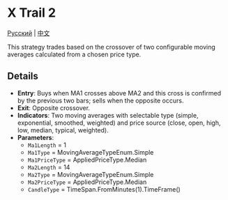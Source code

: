 # X Trail 2
[Русский](README_ru.md) | [中文](README_cn.md)

This strategy trades based on the crossover of two configurable moving averages calculated from a chosen price type.

## Details
- **Entry**: Buys when MA1 crosses above MA2 and this cross is confirmed by the previous two bars; sells when the opposite occurs.
- **Exit**: Opposite crossover.
- **Indicators**: Two moving averages with selectable type (simple, exponential, smoothed, weighted) and price source (close, open, high, low, median, typical, weighted).
- **Parameters**:
  - `Ma1Length` = 1
  - `Ma1Type` = MovingAverageTypeEnum.Simple
  - `Ma1PriceType` = AppliedPriceType.Median
  - `Ma2Length` = 14
  - `Ma2Type` = MovingAverageTypeEnum.Simple
  - `Ma2PriceType` = AppliedPriceType.Median
  - `CandleType` = TimeSpan.FromMinutes(1).TimeFrame()
